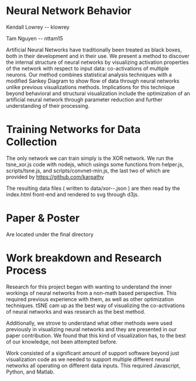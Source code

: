 # Neural Network Behavior 

Kendall Lowrey -- klowrey

Tam Nguyen -- nttam15

Artificial Neural Networks have traditionally been treated as black boxes, both in their development and in their use. We present a method to discover the internal structure of neural networks by visualizing activation properties of the network with respect to input data: co-activations of multiple neurons. Our method combines statistical analysis techniques with a modified Sankey Diagram to show flow of data through neural networks unlike previous visualizations methods. Implications for this technique beyond behavioral and structural visualization include the optimization of an artificial neural network through parameter reduction and further understanding of their processing.


# Training Networks for Data Collection

The only network we can train simply is the XOR network. We run the tsne_xor.js code with nodejs, which usings some functions from helper.js, scripts/tsne.js, and scripts/convnet-min.js, the last two of which are provided by https://github.com/karpathy

The resulting data files ( written to data/xor--.json ) are then read by the index.html front-end and rendered to svg through d3js.

# Paper & Poster

Are located under the final directory


# Work breakdown and Research Process

Research for this project began with wanting to understand the inner workings of neural networks from a non-math based perspective. This required previous experience with them, as well as other optimization techniques. tSNE cam up as the best way of visualizing the co-activations of neural networks and was research as the best method. 

Additionally, we strove to understand what other methods were used previously in visualizing neural networks and they are presented in our paper contribution. We found that this kind of visualization has, to the best of our knowledge, not been attempted before.

Work consisted of a significant amount of support software beyond just visualization code as we needed to support multiple different neural networks all operating on different data inputs. This required Javascript, Python, and Matlab. 

